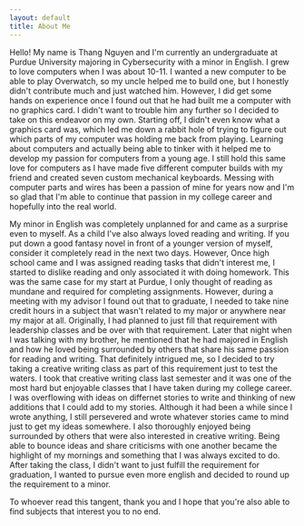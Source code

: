 ```yaml
---
layout: default
title: About Me
---
```


Hello! My name is Thang Nguyen and I'm currently an undergraduate at Purdue University majoring in Cybersecurity with a minor in English. I grew to love computers when I was about 10-11.
I wanted a new computer to be able to play Overwatch, so my uncle helped me to build one, but I honestly didn't contribute much and just watched him. However, I did get some hands on experience
once I found out that he had built me a computer with no graphics card. I didn't want to trouble him any further so I decided to take on this endeavor on my own.
Starting off, I didn't even know what a graphics card was, which led me down a rabbit hole of trying to figure out which parts of my computer was holding me back from playing.
Learning about computers and actually being able to tinker with it helped me to develop my passion for computers from a young age. I still hold this same love for computers as I have made
five different computer builds with my friend and created seven custom mechanical keyboards. Messing with computer parts and wires has been a passion of mine for years now and I'm so glad that I'm able to 
continue that passion in my college career and hopefully into the real world.

My minor in English was completely unplanned for and came as a surprise even to myself. As a child I've also always loved reading and writing. If you put down a good fantasy novel in front of a younger
version of myself, consider it completely read in the next two days. However, Once high school came and I was assigned reading tasks that didn't interest me, I started to dislike reading and only
associated it with doing homework. This was the same case for my start at Purdue, I only thought of reading as mundane and required for completing assignments. However, during a meeting with my advisor I
found out that to graduate, I needed to take nine credit hours in a subject that wasn't related to my major or anywhere near my major at all. Originally, I had planned to just fill that requirement
with leadership classes and be over with that requirement. Later that night when I was talking with my brother, he mentioned that he had majored in English and how he loved being surrounded by
others that share his same passion for reading and writing. That definitely intrigued me, so I decided to try taking a creative writing class as part of this requirement just to test the waters.
I took that creative writing class last semester and it was one of the most hard but enjoyable classes that I have taken during my college career. I was overflowing with ideas on differnet stories to write
and thinking of new additions that I could add to my stories. Although it had been a while since I wrote anything, I still persevered and wrote whatever stories came to mind just to get my ideas somewhere.
I also thoroughly enjoyed being surrounded by others that were also interested in creative writing. Being able to bounce ideas and share criticisms with one another became the highlight of my mornings and
something that I was always excited to do. After taking the class, I didn't want to just fulfill the requirement for graduation, I wanted to pursue even more english and decided to round up the requirement
to a minor.

To whoever read this tangent, thank you and I hope that you're also able to find subjects that interest you to no end.
